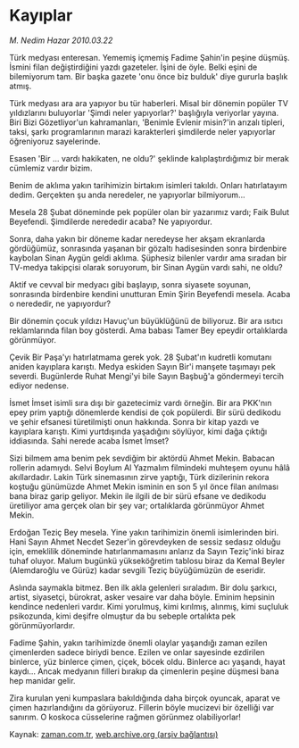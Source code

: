 # Kayıplar

*M. Nedim Hazar 2010.03.22*

<tr><td class="metin" colspan="2" style="padding-top: 20px; padding-left: 5px; ">Türk medyası enteresan. Yememiş içmemiş Fadime Şahin'in peşine düşmüş. İsmini filan değiştirdiğini yazdı gazeteler. İşini de öyle. Belki eşini de bilemiyorum tam. Bir başka gazete 'onu önce biz bulduk' diye gururla başlık atmış.</td></tr><tr><td class="metin" colspan="2" style="padding-top: 20px; padding-left: 5px; "><p>Türk medyası ara ara yapıyor bu tür haberleri. Misal bir dönemin popüler TV yıldızlarını buluyorlar 'Şimdi neler yapıyorlar?' başlığıyla veriyorlar yayına. Biri Bizi Gözetliyor'un kahramanları, 'Benimle Evlenir misin?'in arızalı tipleri, taksi, şarkı programlarının marazi karakterleri şimdilerde neler yapıyorlar öğreniyoruz sayelerinde.
<p>Esasen 'Bir ... vardı hakikaten, ne oldu?' şeklinde kalıplaştırdığımız bir merak cümlemiz vardır bizim.
<p>Benim de aklıma yakın tarihimizin birtakım isimleri takıldı. Onları hatırlatayım dedim. Gerçekten şu anda neredeler, ne yapıyorlar bilmiyorum...
<p>Mesela 28 Şubat döneminde pek popüler olan bir yazarımız vardı; Faik Bulut Beyefendi. Şimdilerde nerededir acaba? Ne yapıyordur.
<p>Sonra, daha yakın bir döneme kadar neredeyse her akşam ekranlarda gördüğümüz, sonrasında yaşanan bir gözaltı hadisesinden sonra birdenbire kaybolan Sinan Aygün geldi aklıma. Şüphesiz bilenler vardır ama sıradan bir TV-medya takipçisi olarak soruyorum, bir Sinan Aygün vardı sahi, ne oldu?
<p>Aktif ve cevval bir medyacı gibi başlayıp, sonra siyasete soyunan, sonrasında birdenbire kendini unutturan Emin Şirin Beyefendi mesela. Acaba o nerededir, ne yapıyordur?
<p>Bir dönemin çocuk yıldızı Havuç'un büyüklüğünü de biliyoruz. Bir ara ısıtıcı reklamlarında filan boy gösterdi. Ama babası Tamer Bey epeydir ortalıklarda görünmüyor.
<p>Çevik Bir Paşa'yı hatırlatmama gerek yok. 28 Şubat'ın kudretli komutanı aniden kayıplara karıştı. Medya eskiden Sayın Bir'i manşete taşımayı pek severdi. Bugünlerde Ruhat Mengi'yi bile Sayın Başbuğ'a göndermeyi tercih ediyor nedense.
<p>İsmet İmset isimli sıra dışı bir gazetecimiz vardı örneğin. Bir ara PKK'nın epey prim yaptığı dönemlerde kendisi de çok popülerdi. Bir sürü dedikodu ve şehir efsanesi türetilmişti onun hakkında. Sonra bir kitap yazdı ve kayıplara karıştı. Kimi yurtdışında yaşadığını söylüyor, kimi dağa çıktığı iddiasında. Sahi nerede acaba İsmet İmset?
<p>Sizi bilmem ama benim pek sevdiğim bir aktördü Ahmet Mekin. Babacan rollerin adamıydı. Selvi Boylum Al Yazmalım filmindeki muhteşem oyunu hâlâ akıllardadır. Lakin Türk sinemasının zirve yaptığı, Türk dizilerinin rekora koştuğu günümüzde Ahmet Mekin isminin en son 5 yıl önce filan anılması bana biraz garip geliyor. Mekin ile ilgili de bir sürü efsane ve dedikodu üretiliyor ama gerçek olan bir şey var; ortalıklarda görünmüyor Ahmet Mekin.
<p>Erdoğan Teziç Bey mesela. Yine yakın tarihimizin önemli isimlerinden biri. Hani Sayın Ahmet Necdet Sezer'in görevdeyken de sessiz sedasız olduğu için, emeklilik döneminde hatırlanmamasını anlarız da Sayın Teziç'inki biraz tuhaf oluyor. Malum bugünkü yükseköğretim tablosu biraz da Kemal Beyler (Alemdaroğlu ve Gürüz) kadar sevgili Teziç büyüğümüzün de eseridir.
<p>Aslında saymakla bitmez. Ben ilk akla gelenleri sıraladım. Bir dolu şarkıcı, artist, siyasetçi, bürokrat, asker vesaire var daha böyle. Eminim hepsinin kendince nedenleri vardır. Kimi yorulmuş, kimi kırılmış, alınmış, kimi suçluluk psikozunda, kimi deşifre olmuştur da bu sebeple ortalıkta pek görünmüyorlardır.
<p>Fadime Şahin, yakın tarihimizde önemli olaylar yaşandığı zaman ezilen çimenlerden sadece biriydi bence. Ezilen ve onlar sayesinde ezdirilen binlerce, yüz binlerce çimen, çiçek, böcek oldu. Binlerce acı yaşandı, hayat kaydı... Ancak medyanın filleri bırakıp da çimenlerin peşine düşmesi bana hep manidar gelir.
<p>Zira kurulan yeni kumpaslara bakıldığında daha birçok oyuncak, aparat ve çimen hazırlandığını da görüyoruz. Fillerin böyle mucizevi bir özelliği var sanırım. O koskoca cüsselerine rağmen görünmez olabiliyorlar! <br/></p></p></p></p></p></p></p></p></p></p></p></p></p></p></td></tr>

Kaynak: [zaman.com.tr](http://zaman.com.tr/yazar.do?yazino=964280), [web.archive.org (arşiv bağlantısı)](http://web.archive.org/web/20100330011955/http://www.zaman.com.tr:80/yazar.do?yazino=964280)
